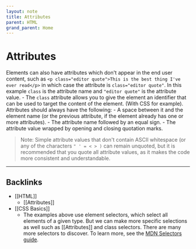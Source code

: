 ```yaml
---
layout: note
title: Attributes
parent: HTML
grand_parent: Home
---
```


# Attributes

Elements can also have attributes which don't appear in the end user content, such as `<p class="editor quote">This is the best thing I've ever read</p>` in which case the attribute is `class="editor quote"`. In this example `class` is the attribute name and `"editor quote"` is the attribute value. - The `class` attribute allows you to give the element an identifier that can be used to target the content of the element. (With CSS for example).
Attributes should always have the following: - A space between it and the element name (or the previous attribute, if the element already has one or more attributes). - The attribute name followed by an equal sign. - The attribute value wrapped by opening and closing quotation marks.

> Note: Simple attribute values that don't contain ASCII whitespace (or any of the characters `" ' = < > )` can remain unquoted, but it is recommended that you quote all attribute values, as it makes the code more consistent and understandable.

---
## Backlinks
* [[HTML]]
	* [[Attributes]]
* [[CSS Basics]]
	* The examples above use element selectors, which select all elements of a given type. But we can make more specific selections as well such as [[Attributes]] and class selectors. There are many more selectors to discover. To learn more, see the [MDN Selectors guide](https://developer.mozilla.org/en-US/docs/Learn/CSS/Building_blocks/Selectors).

